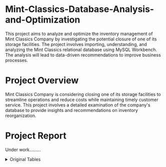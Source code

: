 # Mint-Classics-Database-Analysis-and-Optimization
This project aims to analyze and optimize the inventory management of Mint Classics Company by investigating the potential closure of one of its storage facilities. The project involves importing, understanding, and analyzing the Mint Classics relational database using MySQL Workbench. The analysis will lead to data-driven recommendations to improve business processes.

# Project Overview
Mint Classics Company is considering closing one of its storage facilities to streamline operations and reduce costs while maintaining timely customer service. This project involves a detailed examination of the company's database to provide insights and recommendations on inventory reorganization.

# Project Report
Under work.........


<details>
<summary>Original Tables</summary>
   
<details>
<summary>Warehouses Table</summary>

### Warehouses Table

```sql
   SELECT * FROM mintclassics.warehouses;
```

| warehouseCode  | warehouseName | warehousePctCap |
| -------------- | ------------- | --------------- |
|        a       |     North     |        72       |
|        b       |      East     |        67       |
|        c       |      West     |        50       |
|        d       |     South     |        75       |
</details>


<details>
<summary>Products Table</summary>
   
### Products Table

```sql
   SELECT productCode, productName, productLine, productScale, productVendor, quantityInStock, warehouseCode, buyPrice, MSRP
   FROM mintclassics.products
   order by productName
   LIMIT 10
```

| productCode | productName                         | productLine   | productScale | productVendor            | quantityInStock | warehouseCode | buyPrice | MSRP   |
|-------------|-------------------------------------|---------------|--------------|--------------------------|-----------------|---------------|----------|--------|
| S24_2011    | 18th century schooner               | Ships         | 1:24         | Carousel DieCast Legends | 1898            | d             | 82.34    | 122.89 |
| S18_3136    | 18th Century Vintage Horse Carriage | Vintage Cars  | 1:18         | Red Start Diecast        | 5992            | c             | 60.74    | 104.72 |
| S24_2841    | 1900s Vintage Bi-Plane              | Planes        | 1:24         | Autoart Studio Design    | 5942            | a             | 34.25    | 68.51  |
| S24_4278    | 1900s Vintage Tri-Plane             | Planes        | 1:24         | Unimax Art Galleries     | 2756            | a             | 36.23    | 72.45  |
| S18_3140    | 1903 Ford Model A                   | Vintage Cars  | 1:18         | Unimax Art Galleries     | 3913            | c             | 68.30    | 136.59 |
| S18_4522    | 1904 Buick Runabout                 | Vintage Cars  | 1:18         | Exoto Designs            | 8290            | c             | 52.66    | 87.77  |
| S18_2248    | 1911 Ford Town Car                  | Vintage Cars  | 1:18         | Motor City Art Classics  | 540             | c             | 33.30    | 60.54  |
| S24_3151    | 1912 Ford Model T Delivery Wagon    | Vintage Cars  | 1:24         | Min Lin Diecast          | 9173            | c             | 46.91    | 88.51  |
| S18_2949    | 1913 Ford Model T Speedster         | Vintage Cars  | 1:18         | Carousel DieCast Legends | 4189            | c             | 60.78    | 101.31 |
| S18_1749    | 1917 Grand Touring Sedan            | Vintage Cars  | 1:18         | Welly Diecast Productions| 2724            | c             | 86.70    | 170.00 |

</details>


<details>
<summary>Product Lines Table</summary>
   
### Product Lines Table

```sql
   SELECT productLine FROM mintclassics.productlines
   LIMIT 10
```

| productLine       |
|-------------------|
| Classic Cars      |
| Motorcycles       |
| Planes            |
| Ships             |
| Trains            |
| Trucks and Buses  |
| Vintage Cars      |

</details>

<details>
<summary>Orders Table</summary>

### Orders Table

```sql
   SELECT orderNumber, orderDate, requiredDate, shippedDate, status, customerNumber
   FROM mintclassics.orders
   order by customerNumber DESC
   LIMIT 10
```

| orderNumber | orderDate   | requiredDate | shippedDate | status    | customerNumber |
|-------------|-------------|--------------|-------------|-----------|----------------|
| 10399       | 2005-04-01  | 2005-04-12   | 2005-04-03  | Shipped   | 496            |
| 10138       | 2003-07-07  | 2003-07-16   | 2003-07-13  | Shipped   | 496            |
| 10179       | 2003-11-11  | 2003-11-17   | 2003-11-13  | Cancelled | 496            |
| 10360       | 2004-12-16  | 2004-12-22   | 2004-12-18  | Shipped   | 496            |
| 10207       | 2003-12-09  | 2003-12-17   | 2003-12-11  | Shipped   | 495            |
| 10243       | 2004-04-26  | 2004-05-03   | 2004-04-28  | Shipped   | 495            |
| 10213       | 2004-01-22  | 2004-01-28   | 2004-01-27  | Shipped   | 489            |
| 10186       | 2003-11-14  | 2003-11-20   | 2003-11-18  | Shipped   | 489            |
| 10219       | 2004-02-10  | 2004-02-17   | 2004-02-12  | Shipped   | 487            |
| 10149       | 2003-09-12  | 2003-09-18   | 2003-09-17  | Shipped   | 487            |

</details>


<details>
<summary>Order Details Table</summary>
   
### Order Details Table

```sql
   SELECT * FROM mintclassics.orderdetails
   LIMIT 10
```

| orderNumber | productCode | quantityOrdered | priceEach | orderLineNumber |
|-------------|-------------|-----------------|-----------|------------------|
| 10100       | S18_1749    | 30              | 136.00    | 3                |
| 10100       | S18_2248    | 50              | 55.09     | 2                |
| 10100       | S18_4409    | 22              | 75.46     | 4                |
| 10100       | S24_3969    | 49              | 35.29     | 1                |
| 10101       | S18_2325    | 25              | 108.06    | 4                |
| 10101       | S18_2795    | 26              | 167.06    | 1                |
| 10101       | S24_1937    | 45              | 32.53     | 3                |
| 10101       | S24_2022    | 46              | 44.35     | 2                |
| 10102       | S18_1342    | 39              | 95.55     | 2                |
| 10102       | S18_1367    | 41              | 43.13     | 1                |

</details>
</details>
